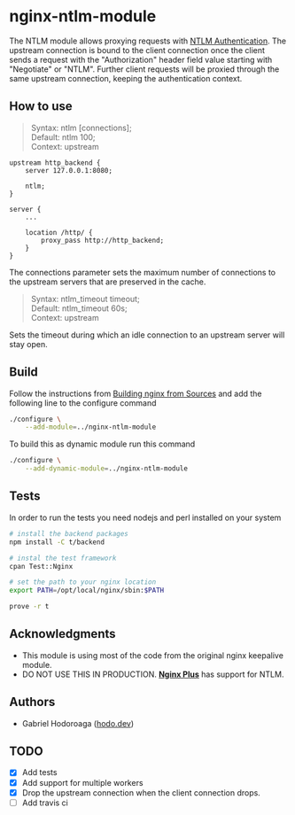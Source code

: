 # nginx-ntlm-module

The NTLM module allows proxying requests with [NTLM Authentication](https://en.wikipedia.org/wiki/Integrated_Windows_Authentication). The upstream connection is bound to the client connection once the client sends a request with the "Authorization" header field value starting with "Negotiate" or "NTLM". Further client requests will be proxied through the same upstream connection, keeping the authentication context.

## How to use

> Syntax:  ntlm [connections];  
> Default: ntlm 100;  
> Context: upstream 


```nginx
upstream http_backend {
    server 127.0.0.1:8080;

    ntlm;
}

server {
    ...

    location /http/ {
        proxy_pass http://http_backend;
    }
}
```

The connections parameter sets the maximum number of connections to the upstream servers that are preserved in the cache.

> Syntax:  ntlm_timeout timeout;  
> Default: ntlm_timeout 60s;  
> Context: upstream  

Sets the timeout during which an idle connection to an upstream server will stay open.

## Build 

Follow the instructions from [Building nginx from Sources](http://nginx.org/en/docs/configure.html) and add the following line to the configure command

```bash 
./configure \
    --add-module=../nginx-ntlm-module
```

To build this as dynamic module run this command

```bash
./configure \
    --add-dynamic-module=../nginx-ntlm-module
```

## Tests

In order to run the tests you need nodejs and perl installed on your system

```bash
# install the backend packages
npm install -C t/backend

# instal the test framework
cpan Test::Nginx

# set the path to your nginx location
export PATH=/opt/local/nginx/sbin:$PATH

prove -r t
```


## Acknowledgments

- This module is using most of the code from the original nginx keepalive module.
- DO NOT USE THIS IN PRODUCTION. [**Nginx Plus**](https://www.nginx.com/products/nginx/) has support for NTLM. 

## Authors 

* Gabriel Hodoroaga ([hodo.dev](https://hodo.dev))

## TODO

- [x] Add tests
- [x] Add support for multiple workers
- [x] Drop the upstream connection when the client connection drops.
- [ ] Add travis ci
